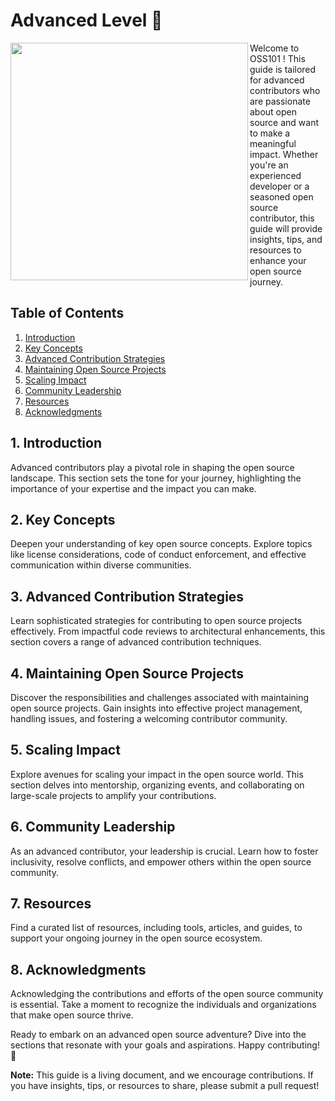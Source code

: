 # Advanced Level 🚀

<img align="left" width="380" src="https://github.com/NebulaTris/oss101/assets/94922914/d9fa47eb-90f1-419c-a2cb-2e96b8f0bc7d">

Welcome to OSS101 ! This guide is tailored for advanced contributors who are passionate about open source and want to make a meaningful impact. Whether you're an experienced developer or a seasoned open source contributor, this guide will provide insights, tips, and resources to enhance your open source journey.

## Table of Contents

1. [Introduction](#introduction)
2. [Key Concepts](#key-concepts)
3. [Advanced Contribution Strategies](#advanced-contribution-strategies)
4. [Maintaining Open Source Projects](#maintaining-open-source-projects)
5. [Scaling Impact](#scaling-impact)
6. [Community Leadership](#community-leadership)
7. [Resources](#resources)
8. [Acknowledgments](#acknowledgments)

## 1. Introduction

Advanced contributors play a pivotal role in shaping the open source landscape. This section sets the tone for your journey, highlighting the importance of your expertise and the impact you can make.

## 2. Key Concepts

Deepen your understanding of key open source concepts. Explore topics like license considerations, code of conduct enforcement, and effective communication within diverse communities.

## 3. Advanced Contribution Strategies

Learn sophisticated strategies for contributing to open source projects effectively. From impactful code reviews to architectural enhancements, this section covers a range of advanced contribution techniques.

## 4. Maintaining Open Source Projects

Discover the responsibilities and challenges associated with maintaining open source projects. Gain insights into effective project management, handling issues, and fostering a welcoming contributor community.

## 5. Scaling Impact

Explore avenues for scaling your impact in the open source world. This section delves into mentorship, organizing events, and collaborating on large-scale projects to amplify your contributions.

## 6. Community Leadership

As an advanced contributor, your leadership is crucial. Learn how to foster inclusivity, resolve conflicts, and empower others within the open source community.

## 7. Resources

Find a curated list of resources, including tools, articles, and guides, to support your ongoing journey in the open source ecosystem.

## 8. Acknowledgments

Acknowledging the contributions and efforts of the open source community is essential. Take a moment to recognize the individuals and organizations that make open source thrive.

Ready to embark on an advanced open source adventure? Dive into the sections that resonate with your goals and aspirations. Happy contributing! 🌟

**Note:** This guide is a living document, and we encourage contributions. If you have insights, tips, or resources to share, please submit a pull request!

